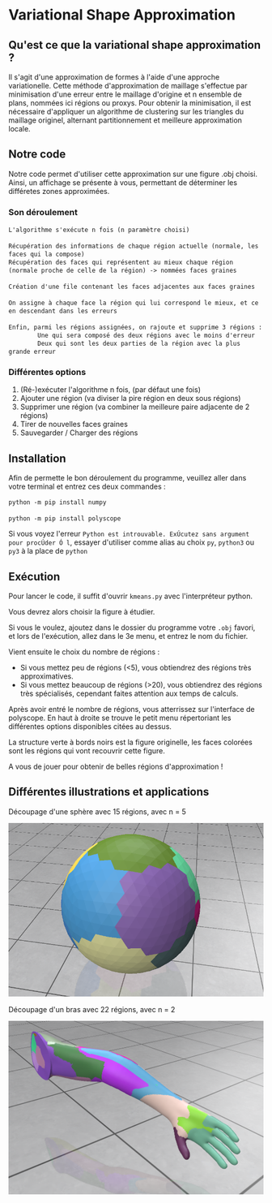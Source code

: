 # Variational Shape Approximation
## Qu'est ce que la variational shape approximation ?
Il s'agit d'une approximation de formes à l'aide d'une approche variationelle. 
Cette méthode d'approximation de maillage s'effectue par minimisation d'une erreur entre le maillage d'origine et n ensemble de plans, nommées ici régions ou proxys.
Pour obtenir la minimisation, il est nécessaire d'appliquer un algorithme de clustering sur les triangles du maillage originel, alternant partitionnement et meilleure approximation locale.
## Notre code
Notre code permet d'utiliser cette approximation sur une figure .obj choisi. 
Ainsi, un affichage se présente à vous, permettant de déterminer les différetes zones approximées.

### Son déroulement
    L'algorithme s'exécute n fois (n paramètre choisi)
	
    Récupération des informations de chaque région actuelle (normale, les faces qui la compose)
	Récupération des faces qui représentent au mieux chaque région (normale proche de celle de la région) -> nommées faces graines
	
    Création d'une file contenant les faces adjacentes aux faces graines

	On assigne à chaque face la région qui lui correspond le mieux, et ce en descendant dans les erreurs

	Enfin, parmi les régions assignées, on rajoute et supprime 3 régions : 
            Une qui sera composé des deux régions avec le moins d'erreur
            Deux qui sont les deux parties de la région avec la plus grande erreur

### Différentes options 
1. (Ré-)exécuter l'algorithme n fois, (par défaut une fois)
2. Ajouter une région (va diviser la pire région en deux sous régions)
3. Supprimer une région (va combiner la meilleure paire adjacente de 2 régions)
3. Tirer de nouvelles faces graines
4. Sauvegarder / Charger des régions


## Installation

Afin de permette le bon déroulement du programme, veuillez aller dans votre terminal et entrez ces deux commandes :
    
    python -m pip install numpy
    
    python -m pip install polyscope

Si vous voyez l'erreur `Python est introuvable. ExÚcutez sans argument pour procÚder Ó l`, essayer d'utiliser comme alias au choix `py`, `python3` ou `py3` à la place de `python`

## Exécution 
Pour lancer le code, il suffit d'ouvrir `kmeans.py` avec l'interpréteur python.

Vous devrez alors choisir la figure à étudier.

Si vous le voulez, ajoutez dans le dossier du programme votre `.obj` favori, et lors de l'exécution, allez dans le 3e menu, et entrez le nom du fichier.

Vient ensuite le choix du nombre de régions :

- Si vous mettez peu de régions (<5), vous obtiendrez des régions très approximatives.
- Si vous mettez beaucoup de régions (>20), vous obtiendrez des régions très spécialisés, cependant faites attention aux temps de calculs.

Après avoir entré le nombre de régions, vous atterrissez sur l'interface de polyscope. En haut à droite se trouve le petit menu répertoriant les différentes options disponibles citées au dessus.

La structure verte à bords noirs est la figure originelle, les faces colorées sont les régions qui vont recouvrir cette figure.

A vous de jouer pour obtenir de belles régions d'approximation !

## Différentes illustrations et applications

Découpage d'une sphère avec 15 régions, avec n = 5

![sphere15-5.png](sphere15-5.png)

Découpage d'un bras avec 22 régions, avec n = 2

![arm22-2.png](arm22-2.png)
